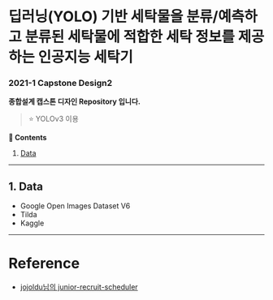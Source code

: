 # 딥러닝(YOLO) 기반 세탁물을 분류/예측하고 분류된 세탁물에 적합한 세탁 정보를 제공하는 인공지능 세탁기

### 2021-1 Capstone Design2

**종합설계 캡스톤 디자인 Repository 입니다.**
> :star: YOLOv3 이용



**:book: Contents**
1. [Data](#1-data)


---

## 1. Data
* Google Open Images Dataset V6
* Tilda
* Kaggle

---

# Reference
* [jojoldu님의 junior-recruit-scheduler](https://github.com/jojoldu/junior-recruit-scheduler/blob/master/README.md)
